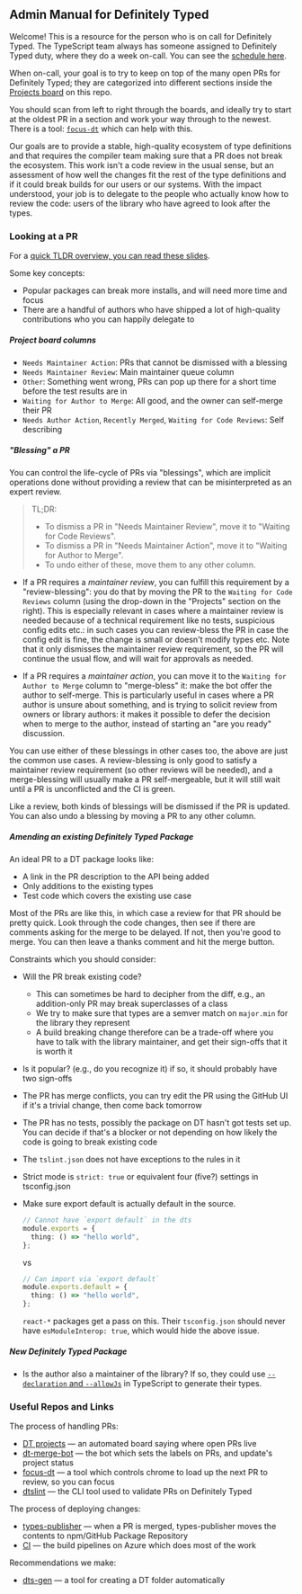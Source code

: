 ## Admin Manual for Definitely Typed

Welcome! This is a resource for the person who is on call for Definitely Typed. The TypeScript team always has someone
assigned to Definitely Typed duty, where they do a week on-call. You can see the [schedule here](http://aka.ms/DTRotation).

When on-call, your goal is to try to keep on top of the many open PRs for Definitely Typed; they are categorized into
different sections inside the [Projects board](https://github.com/DefinitelyTyped/DefinitelyTyped/projects/5) on this repo.

You should scan from left to right through the boards, and ideally try to start at the oldest PR in a section and work
your way through to the newest. There is a tool: [`focus-dt`](https://github.com/DefinitelyTyped/focus-dt) which can help with this.

Our goals are to provide a stable, high-quality ecosystem of type definitions and that requires the compiler team
making sure that a PR does not break the ecosystem. This work isn't a code review in the usual sense, but an assessment
of how well the changes fit the rest of the type definitions and if it could break builds for our users or our systems.
With the impact understood, your job is to delegate to the people who actually know how to review the code: users
of the library who have agreed to look after the types.

### Looking at a PR

For a [quick TLDR overview, you can read these slides](https://docs.google.com/presentation/d/1Q4xfZSY7d9yHhtxSyb-DE85fTXB38RyF3nnyVyvenwc/edit#slide=id.p).

Some key concepts:

- Popular packages can break more installs, and will need more time and focus
- There are a handful of authors who have shipped a lot of high-quality contributions who you can happily delegate to

##### Project board columns

- `Needs Maintainer Action`: PRs that cannot be dismissed with a blessing
- `Needs Maintainer Review`: Main maintainer queue column
- `Other`: Something went wrong, PRs can pop up there for a short time before the test results are in
- `Waiting for Author to Merge`: All good, and the owner can self-merge their PR
- `Needs Author Action`, `Recently Merged`, `Waiting for Code Reviews`: Self describing

##### "Blessing" a PR

You can control the life-cycle of PRs via "blessings", which are implicit operations done without providing a review that can be misinterpreted as an expert review.

> TL;DR:
>
> - To dismiss a PR in "Needs Maintainer Review", move it to "Waiting for Code Reviews".
> - To dismiss a PR in "Needs Maintainer Action", move it to "Waiting for Author to Merge".
> - To undo either of these, move them to any other column.

- If a PR requires a _maintainer review_, you can fulfill this requirement by a "review-blessing": you do that by moving the PR to the `Waiting for Code Reviews` column (using the drop-down in the "Projects" section on the right).
  This is especially relevant in cases where a maintainer review is needed because of a technical requirement like no tests, suspicious config edits etc.: in such cases you can review-bless the PR in case the config edit is fine, the change is small or doesn't modify types etc.
  Note that it only dismisses the maintainer review requirement, so the PR will continue the usual flow, and will wait for approvals as needed.

- If a PR requires a _maintainer action_, you can move it to the `Waiting for Author to Merge` column to "merge-bless" it: make the bot offer the author to self-merge.
  This is particularly useful in cases where a PR author is unsure about something, and is trying to solicit review from owners or library authors: it makes it possible to defer the decision when to merge to the author, instead of starting an "are you ready" discussion.

You can use either of these blessings in other cases too, the above are just the common use cases. A review-blessing is only good to satisfy a maintainer review requirement (so other reviews will be needed), and a merge-blessing will usually make a PR self-mergeable, but it will still wait until a PR is unconflicted and the CI is green.

Like a review, both kinds of blessings will be dismissed if the PR is updated.
You can also undo a blessing by moving a PR to any other column.

##### Amending an existing Definitely Typed Package

An ideal PR to a DT package looks like:

- A link in the PR description to the API being added
- Only additions to the existing types
- Test code which covers the existing use case

Most of the PRs are like this, in which case a review for that PR should be pretty quick. Look through the code
changes, then see if there are comments asking for the merge to be delayed. If not, then you're good to merge. You
can then leave a thanks comment and hit the merge button.

Constraints which you should consider:

- Will the PR break existing code?

  - This can sometimes be hard to decipher from the diff, e.g., an addition-only PR may break superclasses of a class
  - We try to make sure that types are a semver match on `major.min` for the library they represent
  - A build breaking change therefore can be a trade-off where you have to talk with the library maintainer, and get their sign-offs that it is worth it

- Is it popular? (e.g., do you recognize it) if so, it should probably have two sign-offs
- The PR has merge conflicts, you can try edit the PR using the GitHub UI if it's a trivial change, then come back tomorrow
- The PR has no tests, possibly the package on DT hasn't got tests set up. You can decide if that's a blocker or not depending on how likely the code is going to break existing code
- The `tslint.json` does not have exceptions to the rules in it
- Strict mode is `strict: true` or equivalent four (five?) settings in tsconfig.json
- Make sure export default is actually default in the source.

  ```ts
  // Cannot have `export default` in the dts
  module.exports = {
    thing: () => "hello world",
  };
  ```

  vs

  ```ts
  // Can import via `export default`
  module.exports.default = {
    thing: () => "hello world",
  };
  ```

  `react-*` packages get a pass on this.
  Their `tsconfig.json` should never have `esModuleInterop: true`, which would hide the above issue.

##### New Definitely Typed Package

- Is the author also a maintainer of the library? If so, they could use [`--declaration` and `--allowJs`](https://www.typescriptlang.org/docs/handbook/release-notes/typescript-3-7.html#--declaration-and---allowjs) in TypeScript to generate their types.

### Useful Repos and Links

The process of handling PRs:

- [DT projects](https://github.com/DefinitelyTyped/DefinitelyTyped/projects/5) — an automated board saying where open PRs live
- [dt-merge-bot](https://github.com/DefinitelyTyped/dt-mergebot/) — the bot which sets the labels on PRs, and update's project status
- [focus-dt](https://github.com/DefinitelyTyped/focus-dt) — a tool which controls chrome to load up the next PR to review, so you can focus
- [dtslint](https://github.com/microsoft/DefinitelyTyped-tools/tree/master/packages/dtslint) — the CLI tool used to validate PRs on Definitely Typed

The process of deploying changes:

- [types-publisher](https://github.com/microsoft/DefinitelyTyped-tools/tree/master/packages/publisher) — when a PR is merged, types-publisher moves the contents to npm/GitHub Package Repository
- [CI](https://dev.azure.com/definitelytyped/DefinitelyTyped/_build) — the build pipelines on Azure which does most of the work

Recommendations we make:

- [dts-gen](https://github.com/Microsoft/dts-gen) — a tool for creating a DT folder automatically
